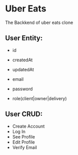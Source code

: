 # Uber Eats

The Backkend of uber eats clone

## User Entity:
- id
- createdAt
- updatedAt

- email
- password
- role(client|owner|delivery)

## User CRUD:
- Create Account
- Log In
- See Profile
- Edit Profile
- Verify Email